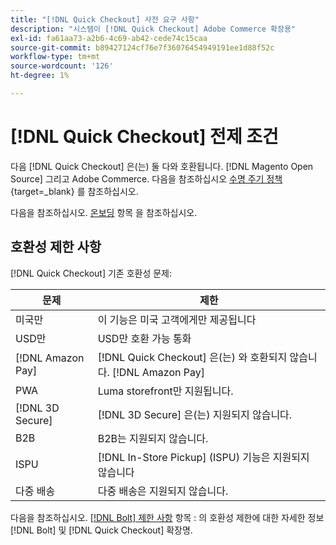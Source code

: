 ```yaml
---
title: "[!DNL Quick Checkout] 사전 요구 사항"
description: "시스템이 [!DNL Quick Checkout] Adobe Commerce 확장용"
exl-id: fa61aa73-a2b6-4c69-ab42-cede74c15caa
source-git-commit: b89427124cf76e7f36076454949191ee1d88f52c
workflow-type: tm+mt
source-wordcount: '126'
ht-degree: 1%

---
```


# [!DNL Quick Checkout] 전제 조건

다음 [!DNL Quick Checkout] 은(는) 둘 다와 호환됩니다. [!DNL Magento Open Source] 그리고 Adobe Commerce. 다음을 참조하십시오 [수명 주기 정책](https://experienceleague.adobe.com/docs/commerce-operations/release/planning/lifecycle-policy.html){target=_blank} 를 참조하십시오.

다음을 참조하십시오. [온보딩](../quick-checkout/onboarding.md) 항목 을 참조하십시오.

## 호환성 제한 사항

[!DNL Quick Checkout] 기존 호환성 문제:

| **문제** | **제한** |
|----------------|-----------------|
| 미국만 | 이 기능은 미국 고객에게만 제공됩니다 |
| USD만 | USD만 호환 가능 통화 |
| [!DNL Amazon Pay] | [!DNL Quick Checkout] 은(는) 와 호환되지 않습니다. [!DNL Amazon Pay] |
| PWA | Luma storefront만 지원됩니다. |
| [!DNL 3D Secure] | [!DNL 3D Secure] 은(는) 지원되지 않습니다. |
| B2B | B2B는 지원되지 않습니다. |
| ISPU | [!DNL In-Store Pickup] (ISPU) 기능은 지원되지 않습니다 |
| 다중 배송 | 다중 배송은 지원되지 않습니다. |

다음을 참조하십시오. [[!DNL Bolt] 제한 사항](https://help.bolt.com/integrations/adobe-quick-checkout/set-up/#limitations) 항목 : 의 호환성 제한에 대한 자세한 정보 [!DNL Bolt] 및 [!DNL Quick Checkout] 확장명.
